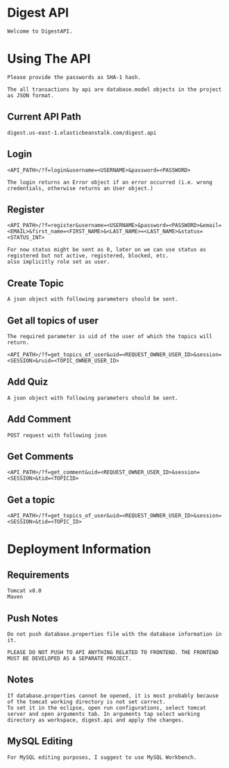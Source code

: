 # Digest API
	Welcome to DigestAPI.
# Using The API
	Please provide the passwords as SHA-1 hash. 
	
	The all transactions by api are database.model objects in the project as JSON format.
## Current API Path
	digest.us-east-1.elasticbeanstalk.com/digest.api 
	
## Login
	<API_PATH>/?f=login&username=<USERNAME>&password=<PASSWORD>
	
	The login returns an Error object if an error occurred (i.e. wrong credentials, otherwise returns an User object.)
## Register
	<API_PATH>/?f=register&username=<USERNAME>&password=<PASSWORD>&email=<EMAIL>&first_name=<FIRST_NAME>&<LAST_NAME>=<LAST_NAME>&status=<STATUS_INT>
	
	For now status might be sent as 0, later on we can use status as registered but not active, registered, blocked, etc.
	also implicitly role set as user.

## Create Topic
	A json object with following parameters should be sent.
	
## Get all topics of user
	The required parameter is uid of the user of which the topics will return.
	
	<API_PATH>/?f=get_topics_of_user&uid=<REQUEST_OWNER_USER_ID>&session=<SESSION>&ruid=<TOPIC_OWNER_USER_ID>

## Add Quiz
	A json object with following parameters should be sent.
	
## Add Comment
	POST request with following json

## Get Comments
	<API_PATH>/?f=get_comment&uid=<REQUEST_OWNER_USER_ID>&session=<SESSION>&tid=<TOPICID>
	

## Get a topic
	<API_PATH>/?f=get_topics_of_user&uid=<REQUEST_OWNER_USER_ID>&session=<SESSION>&tid=<TOPIC_ID>


# Deployment Information
## Requirements
	Tomcat v8.0
	Maven
## Push Notes
	Do not push database.properties file with the database information in it.
	
	PLEASE DO NOT PUSH TO API ANYTHING RELATED TO FRONTEND. THE FRONTEND MUST BE DEVELOPED AS A SEPARATE PROJECT.
## Notes
	If database.properties cannot be opened, it is most probably because of the tomcat working directory is not set correct. 
	To set it in the eclipse, open run configurations, select tomcat server and open arguments tab. In arguments tap select working directory as workspace, digest.api and apply the changes.
## MySQL Editing
	For MySQL editing purposes, I suggest to use MySQL Workbench.

		
